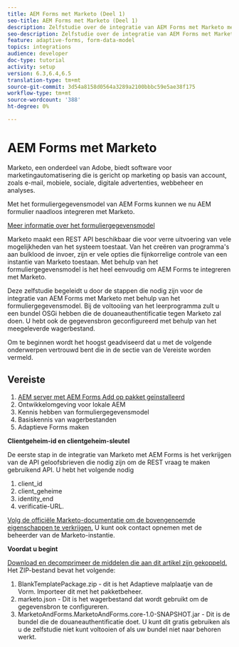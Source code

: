 ```yaml
---
title: AEM Forms met Marketo (Deel 1)
seo-title: AEM Forms met Marketo (Deel 1)
description: Zelfstudie over de integratie van AEM Forms met Marketo met behulp van het AEM Forms-formuliergegevensmodel.
seo-description: Zelfstudie over de integratie van AEM Forms met Marketo met behulp van het AEM Forms-formuliergegevensmodel.
feature: adaptive-forms, form-data-model
topics: integrations
audience: developer
doc-type: tutorial
activity: setup
version: 6.3,6.4,6.5
translation-type: tm+mt
source-git-commit: 3d54a8158d0564a3289a2100bbbc59e5ae38f175
workflow-type: tm+mt
source-wordcount: '388'
ht-degree: 0%

---
```



# AEM Forms met Marketo

Marketo, een onderdeel van Adobe, biedt software voor marketingautomatisering die is gericht op marketing op basis van account, zoals e-mail, mobiele, sociale, digitale advertenties, webbeheer en analyses.

Met het formuliergegevensmodel van AEM Forms kunnen we nu AEM formulier naadloos integreren met Marketo.

[Meer informatie over het formuliergegevensmodel](https://helpx.adobe.com/experience-manager/6-5/forms/using/data-integration.html)

Marketo maakt een REST API beschikbaar die voor verre uitvoering van vele mogelijkheden van het systeem toestaat. Van het creëren van programma&#39;s aan bulklood de invoer, zijn er vele opties die fijnkorrelige controle van een instantie van Marketo toestaan. Met behulp van het formuliergegevensmodel is het heel eenvoudig om AEM Forms te integreren met Marketo.

Deze zelfstudie begeleidt u door de stappen die nodig zijn voor de integratie van AEM Forms met Marketo met behulp van het formuliergegevensmodel. Bij de voltooiing van het leerprogramma zult u een bundel OSGi hebben die de douaneauthentificatie tegen Marketo zal doen. U hebt ook de gegevensbron geconfigureerd met behulp van het meegeleverde wagerbestand.

Om te beginnen wordt het hoogst geadviseerd dat u met de volgende onderwerpen vertrouwd bent die in de sectie van de Vereiste worden vermeld.

## Vereiste

1. [AEM server met AEM Forms Add op pakket geïnstalleerd](/help/forms/adaptive-forms/installing-aem-form-on-windows-tutorial-use.md)
1. Ontwikkelomgeving voor lokale AEM
1. Kennis hebben van formuliergegevensmodel
1. Basiskennis van wagerbestanden
1. Adaptieve Forms maken

**Clientgeheim-id en clientgeheim-sleutel**

De eerste stap in de integratie van Marketo met AEM Forms is het verkrijgen van de API geloofsbrieven die nodig zijn om de REST vraag te maken gebruikend API. U hebt het volgende nodig

1. client_id
1. client_geheime
1. identity_end
1. verificatie-URL.

[Volg de officiële Marketo-documentatie om de bovengenoemde eigenschappen te verkrijgen.](https://developers.marketo.com/rest-api/) U kunt ook contact opnemen met de beheerder van de Marketo-instantie.

**Voordat u begint**

[Download en decomprimeer de middelen die aan dit artikel zijn gekoppeld.](assets/aemformsandmarketo.zip) Het ZIP-bestand bevat het volgende:

1. BlankTemplatePackage.zip - dit is het Adaptieve malplaatje van de Vorm. Importeer dit met het pakketbeheer.
1. marketo.json - Dit is het wagerbestand dat wordt gebruikt om de gegevensbron te configureren.
1. MarketoAndForms.MarketoAndForms.core-1.0-SNAPSHOT.jar - Dit is de bundel die de douaneauthentificatie doet. U kunt dit gratis gebruiken als u de zelfstudie niet kunt voltooien of als uw bundel niet naar behoren werkt.
